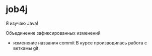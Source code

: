 # job4j

Я изучаю Java!

Объединение зафиксированных изменений
+ изменение названия commit
В курсе производилась работа с веткамы git.


